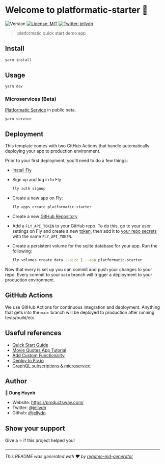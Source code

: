 # Welcome to platformatic-starter 👋

![Version](https://img.shields.io/badge/version-0.1.0-blue.svg?cacheSeconds=2592000)
[![License: MIT](https://img.shields.io/badge/License-MIT-yellow.svg)](#)
[![Twitter: jellydn](https://img.shields.io/twitter/follow/jellydn.svg?style=social)](https://twitter.com/jellydn)

> platformatic quick start demo app

## Install

```sh
yarn install
```

## Usage

```sh
yarn dev
```

### Microservices (Beta)

[Platformatic Service](https://github.com/platformatic/platformatic/blob/main/docs/reference/service/introduction.md) in public beta.

```sh
yarn service
```

## Deployment

This template comes with two GitHub Actions that handle automatically deploying your app to production environment.

Prior to your first deployment, you'll need to do a few things:

- [Install Fly](https://fly.io/docs/getting-started/installing-flyctl/)

- Sign up and log in to Fly

  ```sh
  fly auth signup
  ```

- Create a new app on Fly:

  ```sh
  fly apps create platformatic-starter
  ```

- Create a new [GitHub Repository](https://repo.new)

- Add a `FLY_API_TOKEN` to your GitHub repo. To do this, go to your user settings on Fly and create a new [token](https://web.fly.io/user/personal_access_tokens/new), then add it to [your repo secrets](https://docs.github.com/en/actions/security-guides/encrypted-secrets) with the name `FLY_API_TOKEN`.

- Create a persistent volume for the sqlite database for your app. Run the following:

  ```sh
  fly volumes create data --size 1 --app platformatic-starter
  ```

Now that every is set up you can commit and push your changes to your repo. Every commit to your `main` branch will trigger a deployment to your production environment.

## GitHub Actions

We use GitHub Actions for continuous integration and deployment. Anything that gets into the `main` branch will be deployed to production after running tests/build/etc.

## Useful references

- [Quick Start Guide](https://oss.platformatic.dev/docs/getting-started/quick-start-guide)
- [Movie Quotes App Tutorial](https://oss.platformatic.dev/docs/getting-started/movie-quotes-app-tutorial)
- [Add Custom Functionality](https://oss.platformatic.dev/docs/guides/add-custom-functionality/introduction)
- [Deploy to Fly.io](https://oss.platformatic.dev/docs/guides/deployment/deploy-to-fly-io-with-sqlite)
- [GraphQL subscriptions & microservice](https://blog.platformatic.dev/platformatic-v050-graphql-subscriptions-microservice-tool)

## Author

👤 **Dung Huynh**

- Website: https://productsway.com/
- Twitter: [@jellydn](https://twitter.com/jellydn)
- Github: [@jellydn](https://github.com/jellydn)

## Show your support

Give a ⭐️ if this project helped you!

---

_This README was generated with ❤️ by [readme-md-generator](https://github.com/kefranabg/readme-md-generator)_
